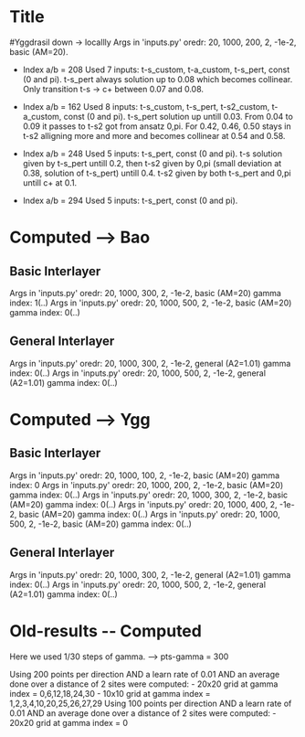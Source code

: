 # Title

#Yggdrasil down -> locallly
Args in 'inputs.py' oredr: 20, 1000, 200, 2, -1e-2, basic (AM=20). 
- Index a/b = 208
    Used 7 inputs: t-s_custom, t-a_custom, t-s_pert, const (0 and pi). 
    t-s_pert always solution up to 0.08 which becomes collinear.
    Only transition t-s -> c+ between 0.07 and 0.08.
- Index a/b = 162
    Used 8 inputs: t-s_custom, t-s_pert, t-s2_custom, t-a_custom, const (0 and pi). 
    t-s_pert solution up untill 0.03. From 0.04 to 0.09 it passes to t-s2 got from ansatz 0,pi.
    For 0.42, 0.46, 0.50 stays in t-s2 alligning more and more and becomes collinear at 0.54 and 0.58.
- Index a/b = 248
    Used 5 inputs: t-s_pert, const (0 and pi).
    t-s solution given by t-s_pert untill 0.2, then t-s2 given by 0,pi (small deviation at 0.38, solution of t-s_pert) untill 0.4.
    t-s2 given by both t-s_pert and 0,pi untill c+ at 0.1.
    
- Index a/b = 294
    Used 5 inputs: t-s_pert, const (0 and pi).

# Computed --> Bao

## Basic Interlayer
Args in 'inputs.py' oredr: 20, 1000, 300, 2, -1e-2, basic (AM=20)
gamma index: 1(..)
Args in 'inputs.py' oredr: 20, 1000, 500, 2, -1e-2, basic (AM=20)
gamma index: 0(..)

## General Interlayer
Args in 'inputs.py' oredr: 20, 1000, 300, 2, -1e-2, general (A2=1.01)
gamma index: 0(..)
Args in 'inputs.py' oredr: 20, 1000, 500, 2, -1e-2, general (A2=1.01)
gamma index: 0(..)

# Computed --> Ygg

## Basic Interlayer
Args in 'inputs.py' oredr: 20, 1000, 100, 2, -1e-2, basic (AM=20)
gamma index: 0
Args in 'inputs.py' oredr: 20, 1000, 200, 2, -1e-2, basic (AM=20)
gamma index: 0(..)
Args in 'inputs.py' oredr: 20, 1000, 300, 2, -1e-2, basic (AM=20)
gamma index: 0(..)
Args in 'inputs.py' oredr: 20, 1000, 400, 2, -1e-2, basic (AM=20)
gamma index: 0(..)
Args in 'inputs.py' oredr: 20, 1000, 500, 2, -1e-2, basic (AM=20)
gamma index: 0(..)

## General Interlayer
Args in 'inputs.py' oredr: 20, 1000, 300, 2, -1e-2, general (A2=1.01)
gamma index: 0(..)
Args in 'inputs.py' oredr: 20, 1000, 500, 2, -1e-2, general (A2=1.01)
gamma index: 0(..)

# Old-results -- Computed
Here we used 1/30 steps of gamma. --> pts-gamma = 300

Using 200 points per direction AND a learn rate of 0.01 AND an average done over a distance of 2 sites were computed:
    - 20x20 grid at gamma index = 0,6,12,18,24,30
    - 10x10 grid at gamma index = 1,2,3,4,10,20,25,26,27,29
Using 100 points per direction AND a learn rate of 0.01 AND an average done over a distance of 2 sites were computed:
    - 20x20 grid at gamma index = 0
